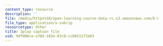 ```yaml
---
content_type: resource
description: ''
file: /media/https%3A/open-learning-course-data-rc.s3.amazonaws.com/6-851-advanced-data-structures-spring-2012/9dfd06cea78d183e83c8ccb8211f3a03_u-HHY1ylhHY.srt
file_type: application/x-subrip
resourcetype: Other
title: 3play caption file
uid: 9dfd06ce-a78d-183e-83c8-ccb8211f3a03
---
```

